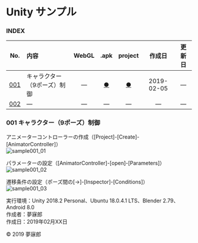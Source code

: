 # Unity サンプル

### <b>INDEX</b>

|No.|内容|WebGL|.apk|project|作成日|更新日|
|:--:|:--|:--:|:--:|:--:|:--:|:--:|
|[001](#001)|キャラクター（9ポーズ）制御|―|[●](https://github.com/mubirou/Unity/blob/master/sample/apk/sample001.apk)|[●](https://github.com/mubirou/Unity/blob/master/sample/project/sample001.zip)|2019-02-05|―|
|[002](#002)|―|―|―|―|―|―|


<a name="001"></a>
### 001 キャラクター（9ポーズ）制御

アニメーターコントローラーの作成（[Project]-[Create]-[AnimatorController]）  
![sample001_01](https://mubirou.github.io/Unity/sample/jpg/sample001_01.jpg)  

パラメーターの設定（[AnimatorController]-[open]-[Parameters]）  
![sample001_02](https://mubirou.github.io/Unity/sample/jpg/sample001_02.jpg)  

遷移条件の設定（ポーズ間の[→]-[Inspector]-[Conditions]）  
![sample001_03](https://mubirou.github.io/Unity/sample/jpg/sample001_03.jpg)  

実行環境：Unity 2018.2 Personal、Ubuntu 18.0.4.1 LTS、Blender 2.79、Android 8.0  
作成者：夢寐郎  
作成日：2019年02月XX日

© 2019 夢寐郎